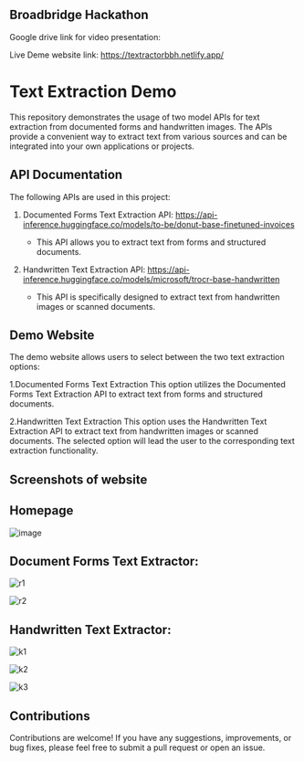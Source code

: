 ## Broadbridge Hackathon
Google drive link for video presentation:

Live Deme website link: https://textractorbbh.netlify.app/

# Text Extraction Demo

This repository demonstrates the usage of two model APIs for text extraction from documented forms and handwritten images. The APIs provide a convenient way to extract text from various sources and can be integrated into your own applications or projects.

## API Documentation

The following APIs are used in this project:

1. Documented Forms Text Extraction API: https://api-inference.huggingface.co/models/to-be/donut-base-finetuned-invoices
   - This API allows you to extract text from forms and structured documents.

2. Handwritten Text Extraction API: https://api-inference.huggingface.co/models/microsoft/trocr-base-handwritten
   - This API is specifically designed to extract text from handwritten images or scanned documents.

## Demo Website
The demo website allows users to select between the two text extraction options:

1.Documented Forms Text Extraction
This option utilizes the Documented Forms Text Extraction API to extract text from forms and structured documents.

2.Handwritten Text Extraction
This option uses the Handwritten Text Extraction API to extract text from handwritten images or scanned documents.
The selected option will lead the user to the corresponding text extraction functionality.

## Screenshots of website

## Homepage
![image](https://github.com/KetanAgrawal2002/BoardBridgehack/assets/89201634/e311011b-9725-4b77-8ee8-f06765b66eb3)

## Document Forms Text Extractor:

![r1](https://github.com/KetanAgrawal2002/BoardBridgehack/assets/98745010/9bcc5abb-6bbb-48ea-b1a3-ff8079b17cc2)

![r2](https://github.com/KetanAgrawal2002/BoardBridgehack/assets/98745010/cd43d152-c405-49ad-9010-43fd92eee29a)

## Handwritten Text Extractor:

![k1](https://github.com/KetanAgrawal2002/BoardBridgehack/assets/98745010/7cfe951b-37dc-4b41-9154-e4bdc831cc4f)

![k2](https://github.com/KetanAgrawal2002/BoardBridgehack/assets/98745010/c0250706-ae74-4b7f-b55a-7c835c54683c)

![k3](https://github.com/KetanAgrawal2002/BoardBridgehack/assets/98745010/6c35ab1c-fec6-46d3-8a3e-3e347bd175d7)

## Contributions
Contributions are welcome! If you have any suggestions, improvements, or bug fixes, please feel free to submit a pull request or open an issue.
